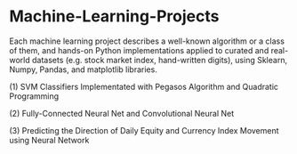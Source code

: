 # Machine-Learning-Projects
Each machine learning project describes a well-known algorithm or a class of them, and hands-on Python implementations applied to curated and real-world datasets (e.g. stock market index, hand-written digits), using Sklearn, Numpy, Pandas, and matplotlib libraries. 

(1) SVM Classifiers Implementated with Pegasos Algorithm and Quadratic Programming

(2) Fully-Connected Neural Net and Convolutional Neural Net

(3) Predicting the Direction of Daily Equity and Currency Index Movement using Neural Network
